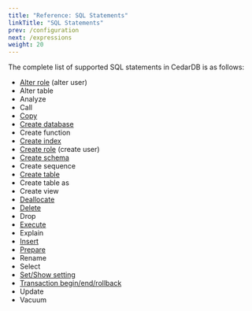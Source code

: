 ```yaml
---
title: "Reference: SQL Statements"
linkTitle: "SQL Statements"
prev: /configuration
next: /expressions
weight: 20
---
```


The complete list of supported SQL statements in CedarDB is as follows:

* [Alter role](alterrole) (alter user)
* Alter table
* Analyze
* Call
* [Copy](copy)
* [Create database](createdb)
* Create function
* [Create index](createindex)
* [Create role](createrole) (create user)
* [Create schema](createschema)
* Create sequence
* [Create table](createtable)
* Create table as
* Create view
* [Deallocate](/docs/references/advanced/prepare)
* [Delete](delete)
* Drop
* [Execute](/docs/references/advanced/prepare)
* Explain
* [Insert](insert)
* [Prepare](/docs/references/advanced/prepare)
* Rename
* Select
* [Set/Show setting](settings)
* [Transaction begin/end/rollback](transaction)
* Update
* Vacuum
